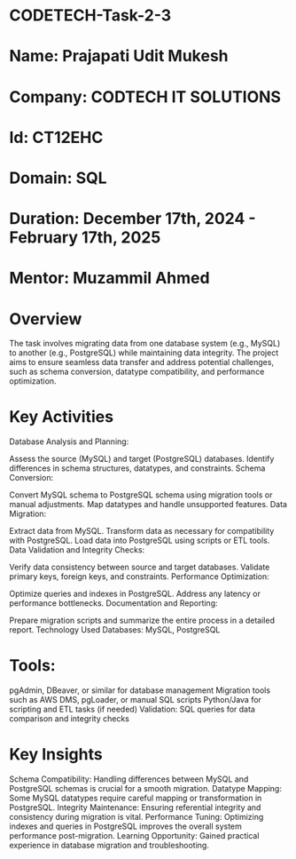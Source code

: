 # CODETECH-Task-2-3
# Name: Prajapati Udit Mukesh
# Company: CODTECH IT SOLUTIONS
# Id: CT12EHC
# Domain: SQL
# Duration: December 17th, 2024 - February 17th, 2025
# Mentor: Muzammil Ahmed
# Overview
The task involves migrating data from one database system (e.g., MySQL) to another (e.g., PostgreSQL) while maintaining data integrity. The project aims to ensure seamless data transfer and address potential challenges, such as schema conversion, datatype compatibility, and performance optimization.
# Key Activities
Database Analysis and Planning:

Assess the source (MySQL) and target (PostgreSQL) databases.
Identify differences in schema structures, datatypes, and constraints.
Schema Conversion:

Convert MySQL schema to PostgreSQL schema using migration tools or manual adjustments.
Map datatypes and handle unsupported features.
Data Migration:

Extract data from MySQL.
Transform data as necessary for compatibility with PostgreSQL.
Load data into PostgreSQL using scripts or ETL tools.
Data Validation and Integrity Checks:

Verify data consistency between source and target databases.
Validate primary keys, foreign keys, and constraints.
Performance Optimization:

Optimize queries and indexes in PostgreSQL.
Address any latency or performance bottlenecks.
Documentation and Reporting:

Prepare migration scripts and summarize the entire process in a detailed report.
Technology Used
Databases: MySQL, PostgreSQL
# Tools:
pgAdmin, DBeaver, or similar for database management
Migration tools such as AWS DMS, pgLoader, or manual SQL scripts
Python/Java for scripting and ETL tasks (if needed)
Validation: SQL queries for data comparison and integrity checks
# Key Insights
Schema Compatibility: Handling differences between MySQL and PostgreSQL schemas is crucial for a smooth migration.
Datatype Mapping: Some MySQL datatypes require careful mapping or transformation in PostgreSQL.
Integrity Maintenance: Ensuring referential integrity and consistency during migration is vital.
Performance Tuning: Optimizing indexes and queries in PostgreSQL improves the overall system performance post-migration.
Learning Opportunity: Gained practical experience in database migration and troubleshooting.
